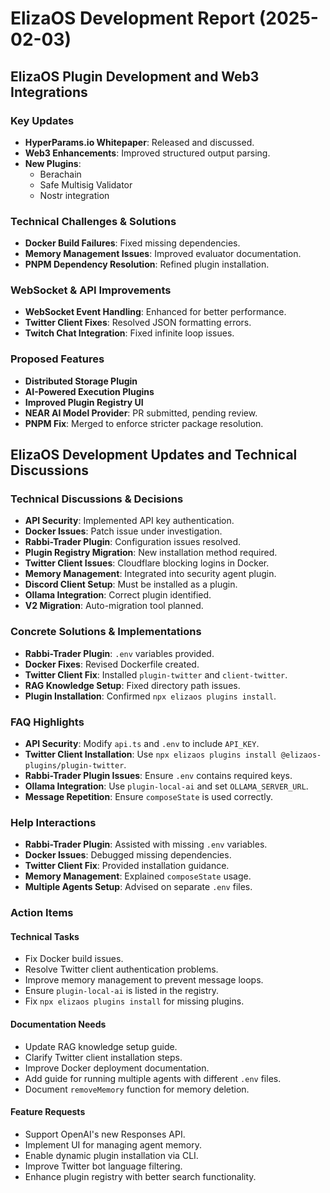 # ElizaOS Development Report (2025-02-03)

## ElizaOS Plugin Development and Web3 Integrations

### Key Updates
- **HyperParams.io Whitepaper**: Released and discussed.
- **Web3 Enhancements**: Improved structured output parsing.
- **New Plugins**:
  - Berachain
  - Safe Multisig Validator
  - Nostr integration

### Technical Challenges & Solutions
- **Docker Build Failures**: Fixed missing dependencies.
- **Memory Management Issues**: Improved evaluator documentation.
- **PNPM Dependency Resolution**: Refined plugin installation.

### WebSocket & API Improvements
- **WebSocket Event Handling**: Enhanced for better performance.
- **Twitter Client Fixes**: Resolved JSON formatting errors.
- **Twitch Chat Integration**: Fixed infinite loop issues.

### Proposed Features
- **Distributed Storage Plugin**
- **AI-Powered Execution Plugins**
- **Improved Plugin Registry UI**
- **NEAR AI Model Provider**: PR submitted, pending review.
- **PNPM Fix**: Merged to enforce stricter package resolution.

## ElizaOS Development Updates and Technical Discussions

### Technical Discussions & Decisions
- **API Security**: Implemented API key authentication.
- **Docker Issues**: Patch issue under investigation.
- **Rabbi-Trader Plugin**: Configuration issues resolved.
- **Plugin Registry Migration**: New installation method required.
- **Twitter Client Issues**: Cloudflare blocking logins in Docker.
- **Memory Management**: Integrated into security agent plugin.
- **Discord Client Setup**: Must be installed as a plugin.
- **Ollama Integration**: Correct plugin identified.
- **V2 Migration**: Auto-migration tool planned.

### Concrete Solutions & Implementations
- **Rabbi-Trader Plugin**: `.env` variables provided.
- **Docker Fixes**: Revised Dockerfile created.
- **Twitter Client Fix**: Installed `plugin-twitter` and `client-twitter`.
- **RAG Knowledge Setup**: Fixed directory path issues.
- **Plugin Installation**: Confirmed `npx elizaos plugins install`.

### FAQ Highlights
- **API Security**: Modify `api.ts` and `.env` to include `API_KEY`.
- **Twitter Client Installation**: Use `npx elizaos plugins install @elizaos-plugins/plugin-twitter`.
- **Rabbi-Trader Plugin Issues**: Ensure `.env` contains required keys.
- **Ollama Integration**: Use `plugin-local-ai` and set `OLLAMA_SERVER_URL`.
- **Message Repetition**: Ensure `composeState` is used correctly.

### Help Interactions
- **Rabbi-Trader Plugin**: Assisted with missing `.env` variables.
- **Docker Issues**: Debugged missing dependencies.
- **Twitter Client Fix**: Provided installation guidance.
- **Memory Management**: Explained `composeState` usage.
- **Multiple Agents Setup**: Advised on separate `.env` files.

### Action Items

#### Technical Tasks
- Fix Docker build issues.
- Resolve Twitter client authentication problems.
- Improve memory management to prevent message loops.
- Ensure `plugin-local-ai` is listed in the registry.
- Fix `npx elizaos plugins install` for missing plugins.

#### Documentation Needs
- Update RAG knowledge setup guide.
- Clarify Twitter client installation steps.
- Improve Docker deployment documentation.
- Add guide for running multiple agents with different `.env` files.
- Document `removeMemory` function for memory deletion.

#### Feature Requests
- Support OpenAI's new Responses API.
- Implement UI for managing agent memory.
- Enable dynamic plugin installation via CLI.
- Improve Twitter bot language filtering.
- Enhance plugin registry with better search functionality.
